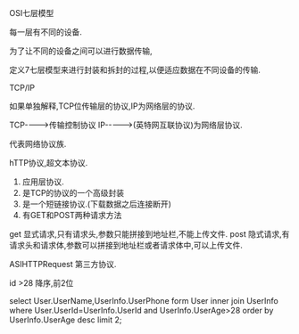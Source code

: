 OSI七层模型

每一层有不同的设备.

为了让不同的设备之间可以进行数据传输,

定义7七层模型来进行封装和拆封的过程,以便适应数据在不同设备的传输.

TCP/IP

如果单独解释,TCP位传输层的协议,IP为网络层的协议.

TCP---->传输控制协议
IP----->(英特网互联协议)为网络层协议.

代表网络协议族.



hTTP协议,超文本协议.

1. 应用层协议.
2. 是TCP的协议的一个高级封装
3. 是一个短链接协议.(下载数据之后连接断开)
4. 有GET和POST两种请求方法

get 显式请求,只有请求头,参数只能拼接到地址栏,不能上传文件.
post 隐式请求,有请求头和请求体,参数可以拼接到地址栏或者请求体中,可以上传文件.

ASIHTTPRequest 第三方协议.




id >28 降序,前2位

select User.UserName,UserInfo.UserPhone form User inner join UserInfo where User.UserId=UserInfo.UserId and UserInfo.UserAge>28 order by UserInfo.UserAge desc limit 2;



